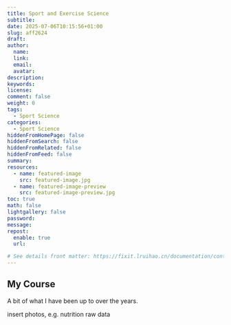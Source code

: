 ```yaml
---
title: Sport and Exercise Science
subtitle:
date: 2025-07-06T10:15:56+01:00
slug: aff2624
draft:
author:
  name:
  link:
  email:
  avatar:
description:
keywords:
license:
comment: false
weight: 0
tags:
  - Sport Science
categories:
  - Sport Science
hiddenFromHomePage: false
hiddenFromSearch: false
hiddenFromRelated: false
hiddenFromFeed: false
summary:
resources:
  - name: featured-image
    src: featured-image.jpg
  - name: featured-image-preview
    src: featured-image-preview.jpg
toc: true
math: false
lightgallery: false
password:
message:
repost:
  enable: true
  url:

# See details front matter: https://fixit.lruihao.cn/documentation/content-management/introduction/#front-matter
---
```

## My Course

A bit of what I have been up to over the years.

<!--more-->


insert photos, e.g. nutrition raw data

